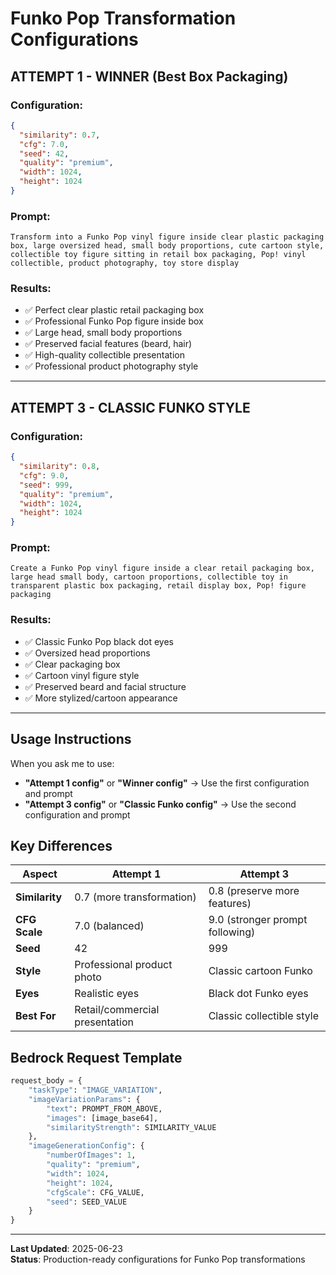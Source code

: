 # Funko Pop Transformation Configurations

## ATTEMPT 1 - WINNER (Best Box Packaging)

### Configuration:
```json
{
  "similarity": 0.7,
  "cfg": 7.0,
  "seed": 42,
  "quality": "premium",
  "width": 1024,
  "height": 1024
}
```

### Prompt:
```
Transform into a Funko Pop vinyl figure inside clear plastic packaging box, large oversized head, small body proportions, cute cartoon style, collectible toy figure sitting in retail box packaging, Pop! vinyl collectible, product photography, toy store display
```

### Results:
- ✅ Perfect clear plastic retail packaging box
- ✅ Professional Funko Pop figure inside box
- ✅ Large head, small body proportions
- ✅ Preserved facial features (beard, hair)
- ✅ High-quality collectible presentation
- ✅ Professional product photography style

---

## ATTEMPT 3 - CLASSIC FUNKO STYLE

### Configuration:
```json
{
  "similarity": 0.8,
  "cfg": 9.0,
  "seed": 999,
  "quality": "premium",
  "width": 1024,
  "height": 1024
}
```

### Prompt:
```
Create a Funko Pop vinyl figure inside a clear retail packaging box, large head small body, cartoon proportions, collectible toy in transparent plastic box packaging, retail display box, Pop! figure packaging
```

### Results:
- ✅ Classic Funko Pop black dot eyes
- ✅ Oversized head proportions
- ✅ Clear packaging box
- ✅ Cartoon vinyl figure style
- ✅ Preserved beard and facial structure
- ✅ More stylized/cartoon appearance

---

## Usage Instructions

When you ask me to use:
- **"Attempt 1 config"** or **"Winner config"** → Use the first configuration and prompt
- **"Attempt 3 config"** or **"Classic Funko config"** → Use the second configuration and prompt

## Key Differences

| Aspect | Attempt 1 | Attempt 3 |
|--------|-----------|-----------|
| **Similarity** | 0.7 (more transformation) | 0.8 (preserve more features) |
| **CFG Scale** | 7.0 (balanced) | 9.0 (stronger prompt following) |
| **Seed** | 42 | 999 |
| **Style** | Professional product photo | Classic cartoon Funko |
| **Eyes** | Realistic eyes | Black dot Funko eyes |
| **Best For** | Retail/commercial presentation | Classic collectible style |

## Bedrock Request Template

```python
request_body = {
    "taskType": "IMAGE_VARIATION",
    "imageVariationParams": {
        "text": PROMPT_FROM_ABOVE,
        "images": [image_base64],
        "similarityStrength": SIMILARITY_VALUE
    },
    "imageGenerationConfig": {
        "numberOfImages": 1,
        "quality": "premium",
        "width": 1024,
        "height": 1024,
        "cfgScale": CFG_VALUE,
        "seed": SEED_VALUE
    }
}
```

---

**Last Updated**: 2025-06-23  
**Status**: Production-ready configurations for Funko Pop transformations
